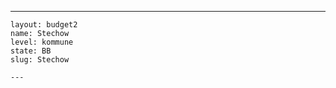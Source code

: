 ---
    layout: budget2
    name: Stechow
    level: kommune
    state: BB
    slug: Stechow

    ---


    